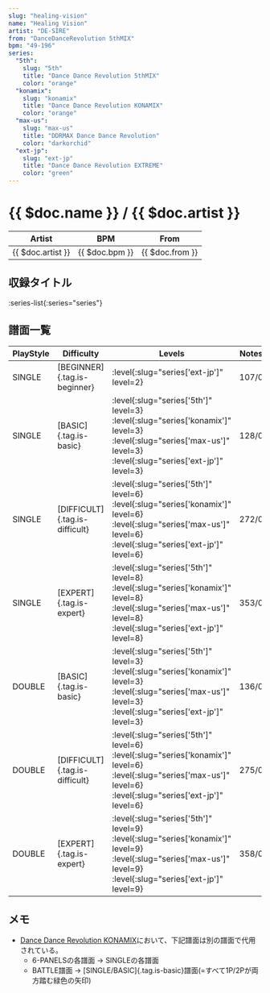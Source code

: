 ```yaml
---
slug: "healing-vision"
name: "Healing Vision"
artist: "DE-SIRE"
from: "DanceDanceRevolution 5thMIX"
bpm: "49-196"
series:
  "5th":
    slug: "5th"
    title: "Dance Dance Revolution 5thMIX"
    color: "orange"
  "konamix":
    slug: "konamix"
    title: "Dance Dance Revolution KONAMIX"
    color: "orange"
  "max-us":
    slug: "max-us"
    title: "DDRMAX Dance Dance Revolution"
    color: "darkorchid"
  "ext-jp":
    slug: "ext-jp"
    title: "Dance Dance Revolution EXTREME"
    color: "green"
---
```


# {{ $doc.name }} / {{ $doc.artist }}

|Artist|BPM|From|
|------|---|----|
|{{ $doc.artist }}|{{ $doc.bpm }}|{{ $doc.from }}|

## 収録タイトル

:series-list{:series="series"}

## 譜面一覧

|PlayStyle|Difficulty|Levels|Notes|Movie|
|---------|----------|------|-----|-----|
|SINGLE|[BEGINNER]{.tag.is-beginner}|:level{:slug="series['ext-jp']" level=2}|107/0||
|SINGLE|[BASIC]{.tag.is-basic}|:level{:slug="series['5th']" level=3} :level{:slug="series['konamix']" level=3} :level{:slug="series['max-us']" level=3} :level{:slug="series['ext-jp']" level=3}|128/0||
|SINGLE|[DIFFICULT]{.tag.is-difficult}|:level{:slug="series['5th']" level=6} :level{:slug="series['konamix']" level=6} :level{:slug="series['max-us']" level=6} :level{:slug="series['ext-jp']" level=6}|272/0||
|SINGLE|[EXPERT]{.tag.is-expert}|:level{:slug="series['5th']" level=8} :level{:slug="series['konamix']" level=8} :level{:slug="series['max-us']" level=8} :level{:slug="series['ext-jp']" level=8}|353/0||
|DOUBLE|[BASIC]{.tag.is-basic}|:level{:slug="series['5th']" level=3} :level{:slug="series['konamix']" level=3} :level{:slug="series['max-us']" level=3} :level{:slug="series['ext-jp']" level=3}|136/0||
|DOUBLE|[DIFFICULT]{.tag.is-difficult}|:level{:slug="series['5th']" level=6} :level{:slug="series['konamix']" level=6} :level{:slug="series['max-us']" level=6} :level{:slug="series['ext-jp']" level=6}|275/0||
|DOUBLE|[EXPERT]{.tag.is-expert}|:level{:slug="series['5th']" level=9} :level{:slug="series['konamix']" level=9} :level{:slug="series['max-us']" level=9} :level{:slug="series['ext-jp']" level=9}|358/0||

## メモ

- [Dance Dance Revolution KONAMIX](/series/konamix)において、下記譜面は別の譜面で代用されている。
  - 6-PANELSの各譜面 → SINGLEの各譜面
  - BATTLE譜面 → [SINGLE/BASIC]{.tag.is-basic}譜面(=すべて1P/2Pが両方踏む緑色の矢印)

